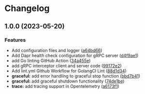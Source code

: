 # Changelog

## 1.0.0 (2023-05-20)


### Features

* Add configuration files and logger ([a64bd66](https://github.com/shumkovdenis/go-micro-tools/commit/a64bd66917c52620ad86a8f85a6fd6e8a3adba5d))
* Add Dapr health check configuration for gRPC server ([d4f9ae1](https://github.com/shumkovdenis/go-micro-tools/commit/d4f9ae1afb8bdc87e312b4ee49a51943066a0e10))
* add Go linting GitHub Action ([34a455e](https://github.com/shumkovdenis/go-micro-tools/commit/34a455e69fde5e0c5b795a112dba789749328ded))
* add gRPC interceptor client and server code ([99172e2](https://github.com/shumkovdenis/go-micro-tools/commit/99172e2b680e44853d186720e3aa43fa0b184b52))
* Add lint.yml Github Workflow for GolangCI Lint ([88d1d34](https://github.com/shumkovdenis/go-micro-tools/commit/88d1d34c023b4b63f7c9d213a1ebcce03e9866b6))
* **graceful:** add error handling to graceful stop function ([bbd7b41](https://github.com/shumkovdenis/go-micro-tools/commit/bbd7b418428f6ee8ceb5b86c4878daad63a623b3))
* **graceful:** add graceful shutdown functionality ([74de1be](https://github.com/shumkovdenis/go-micro-tools/commit/74de1bebf5884f713727f73051d719d77fc91545))
* **trace:** add tracing support in Opentelemetry ([a6173f1](https://github.com/shumkovdenis/go-micro-tools/commit/a6173f13f5f5aad21216fa775c828b16e0fd6326))
